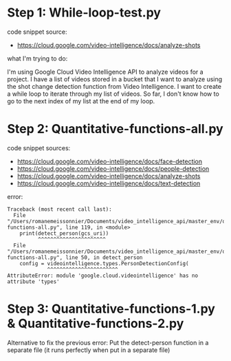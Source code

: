 # Step 1: While-loop-test.py
code snippet source:
- https://cloud.google.com/video-intelligence/docs/analyze-shots

what I'm trying to do:

I'm using Google Cloud Video Intelligence API to analyze videos for a project. I have a list of videos stored in a bucket that I want to analyze using the shot change detection function from Video Intelligence. I want to create a while loop to iterate through my list of videos. So far, I don't know how to go to the next index of my list at the end of my loop.

# Step 2: Quantitative-functions-all.py
code snippet sources:
- https://cloud.google.com/video-intelligence/docs/face-detection
- https://cloud.google.com/video-intelligence/docs/people-detection
- https://cloud.google.com/video-intelligence/docs/analyze-shots
- https://cloud.google.com/video-intelligence/docs/text-detection

error:
```
Traceback (most recent call last):
  File "/Users/romanemeissonnier/Documents/video_intelligence_api/master_env/quantitative-functions-all.py", line 119, in <module>
    print(detect_person(gcs_uri))
          ^^^^^^^^^^^^^^^^^^^^^^
  File "/Users/romanemeissonnier/Documents/video_intelligence_api/master_env/quantitative-functions-all.py", line 50, in detect_person
    config = videointelligence.types.PersonDetectionConfig(
             ^^^^^^^^^^^^^^^^^^^^^^^
AttributeError: module 'google.cloud.videointelligence' has no attribute 'types'
```
# Step 3: Quantitative-functions-1.py & Quantitative-functions-2.py

Alternative to fix the previous error: Put the detect-person function in a separate file (it runs perfectly when put in a separate file)
